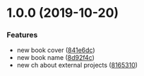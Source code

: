 # 1.0.0 (2019-10-20)


### Features

* new book cover ([841e6dc](https://github.com/cyborgdeveloper/cyborg-developer-cookbook/commit/841e6dcc61b5114203214e236acf467c787bd78a))
* new book name ([8d92f4c](https://github.com/cyborgdeveloper/cyborg-developer-cookbook/commit/8d92f4c994f8382b8a0e7c201bb0aad9112a05b5))
* new ch about external projects ([8165310](https://github.com/cyborgdeveloper/cyborg-developer-cookbook/commit/8165310463792a3e966043a5ad20bba4270814cc))
